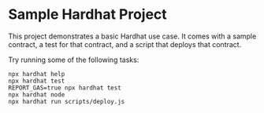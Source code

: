 # Sample Hardhat Project

This project demonstrates a basic Hardhat use case. It comes with a sample contract, a test for that contract, and a script that deploys that contract.

Try running some of the following tasks:

```shell
npx hardhat help
npx hardhat test
REPORT_GAS=true npx hardhat test
npx hardhat node
npx hardhat run scripts/deploy.js
```

<!-- npx hardhat run scripts/deploy.js --network goerli
Compiled 1 Solidity file successfully
Contract deployed to: 0x71A1F6343ee597A805C50B3DE253eFd7D0356956 -->
